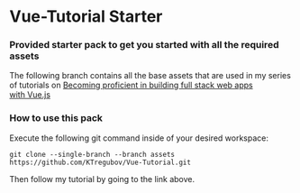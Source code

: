 # Vue-Tutorial Starter
### Provided starter pack to get you started with all the required assets
The following branch contains all the base assets that are used in my series of tutorials on [Becoming proficient in building full stack web apps with Vue.js](https://medium.com/@KirillTregubov/becoming-proficient-in-vue-js-part-one-a2e122d1b9e8)

### How to use this pack
Execute the following git command inside of your desired workspace:
```
git clone --single-branch --branch assets https://github.com/KTregubov/Vue-Tutorial.git
```

Then follow my tutorial by going to the link above.
